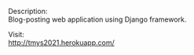Description:  
Blog-posting web application using Django framework.

Visit:  
http://tmys2021.herokuapp.com/

